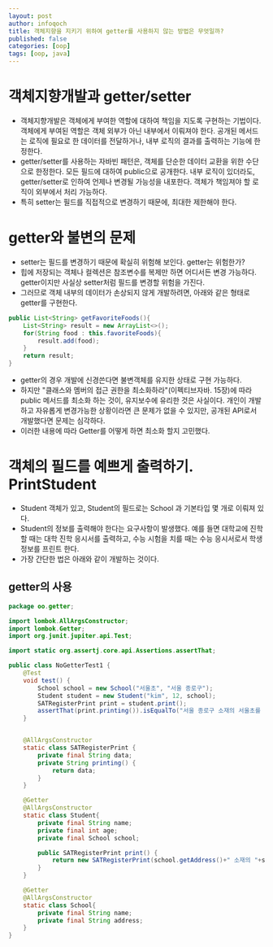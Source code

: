 ```yaml
---
layout: post
author: infoqoch
title: 객체지향을 지키기 위하여 getter를 사용하지 않는 방법은 무엇일까?
published: false
categories: [oop]
tags: [oop, java]
---
```


# 객체지향개발과 getter/setter
- 객체지향개발은 객체에게 부여한 역할에 대하여 책임을 지도록 구현하는 기법이다. 객체에게 부여된 역할은 객체 외부가 아닌 내부에서 이뤄져야 한다. 공개된 메서드는 로직에 필요로 한 데이터를 전달하거나, 내부 로직의 결과를 출력하는 기능에 한정한다.
- getter/setter를 사용하는 자바빈 패턴은, 객체를 단순한 데이터 교환을 위한 수단으로 한정한다. 모든 필드에 대하여 public으로 공개한다. 내부 로직이 있더라도, getter/setter로 인하여 언제나 변경될 가능성을 내포한다. 객체가 책임져야 할 로직이 외부에서 처리 가능하다.
- 특히 setter는 필드를 직접적으로 변경하기 때문에, 최대한 제한해야 한다. 

# getter와 불변의 문제
- setter는 필드를 변경하기 때문에 확실히 위험해 보인다. getter는 위험한가?
- 힙에 저장되는 객체나 컬렉션은 참조변수를 복제만 하면 어디서든 변경 가능하다. getter이지만 사실상 setter처럼 필드를 변경할 위험을 가진다. 
- 그러므로 객체 내부의 데이터가 손상되지 않게 개발하려면, 아래와 같은 형태로 getter를 구현한다.

```java
public List<String> getFavoriteFoods(){
    List<String> result = new ArrayList<>();
    for(String food : this.favoriteFoods){
        result.add(food);
    }
    return result;
}
```

- getter의 경우 개발에 신경쓴다면 불변객체를 유지한 상태로 구현 가능하다.
- 하지만 "클래스와 멤버의 접근 권한을 최소화하라"(이펙티브자바. 15장)에 따라 public 메서드를 최소화 하는 것이, 유지보수에 유리한 것은 사실이다. 개인이 개발하고 자유롭게 변경가능한 상황이라면 큰 문제가 없을 수 있지만, 공개된 API로서 개발했다면 문제는 심각하다.
- 이러한 내용에 따라 Getter를 어떻게 하면 최소화 할지 고민했다.

# 객체의 필드를 예쁘게 출력하기. PrintStudent
- Student 객체가 있고, Student의 필드로는 School 과 기본타입 몇 개로 이뤄져 있다. 
- Student의 정보를 출력해야 한다는 요구사항이 발생했다. 예를 들면 대학교에 진학할 때는 대학 진학 응시서를 출력하고, 수능 시험을 치를 때는 수능 응시서로서 학생 정보를 프린트 한다. 
- 가장 간단한 법은 아래와 같이 개발하는 것이다.

## getter의 사용

```java
package oo.getter;

import lombok.AllArgsConstructor;
import lombok.Getter;
import org.junit.jupiter.api.Test;

import static org.assertj.core.api.Assertions.assertThat;

public class NoGetterTest1 {
    @Test
    void test() {
        School school = new School("서울초", "서울 종로구");
        Student student = new Student("kim", 12, school);
        SATRegisterPrint print = student.print();
        assertThat(print.printing()).isEqualTo("서울 종로구 소재의 서울초를 재학 중인 12세, kim은(는) 올해 수능에 응시합니다.");
    }


    @AllArgsConstructor
    static class SATRegisterPrint {
        private final String data;
        private String printing() {
            return data;
        }
    }

    @Getter
    @AllArgsConstructor
    static class Student{
        private final String name;
        private final int age;
        private final School school;

        public SATRegisterPrint print() {
            return new SATRegisterPrint(school.getAddress()+" 소재의 "+school.getName()+"를 재학 중인 "+age+"세, "+name+"은(는) 올해 수능에 응시합니다.");
        }
    }

    @Getter
    @AllArgsConstructor
    static class School{
        private final String name;
        private final String address;
    }
}
```
